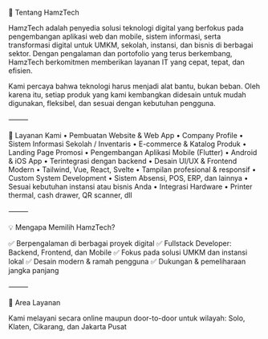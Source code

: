 🏢 Tentang HamzTech

HamzTech adalah penyedia solusi teknologi digital yang berfokus pada pengembangan aplikasi web dan mobile, sistem informasi, serta transformasi digital untuk UMKM, sekolah, instansi, dan bisnis di berbagai sektor. Dengan pengalaman dan portofolio yang terus berkembang, HamzTech berkomitmen memberikan layanan IT yang cepat, tepat, dan efisien.

Kami percaya bahwa teknologi harus menjadi alat bantu, bukan beban. Oleh karena itu, setiap produk yang kami kembangkan didesain untuk mudah digunakan, fleksibel, dan sesuai dengan kebutuhan pengguna.

⸻

💼 Layanan Kami
	•	Pembuatan Website & Web App
	•	Company Profile
	•	Sistem Informasi Sekolah / Inventaris
	•	E-commerce & Katalog Produk
	•	Landing Page Promosi
	•	Pengembangan Aplikasi Mobile (Flutter)
	•	Android & iOS App
	•	Terintegrasi dengan backend
	•	Desain UI/UX & Frontend Modern
	•	Tailwind, Vue, React, Svelte
	•	Tampilan profesional & responsif
	•	Custom System Development
	•	Sistem Absensi, POS, ERP, dan lainnya
	•	Sesuai kebutuhan instansi atau bisnis Anda
	•	Integrasi Hardware
	•	Printer thermal, cash drawer, QR scanner, dll

⸻

💡 Mengapa Memilih HamzTech?

✅ Berpengalaman di berbagai proyek digital
✅ Fullstack Developer: Backend, Frontend, dan Mobile
✅ Fokus pada solusi UMKM dan instansi lokal
✅ Desain modern & ramah pengguna
✅ Dukungan & pemeliharaan jangka panjang

⸻

📍 Area Layanan

Kami melayani secara online maupun door-to-door untuk wilayah:
Solo, Klaten, Cikarang, dan Jakarta Pusat